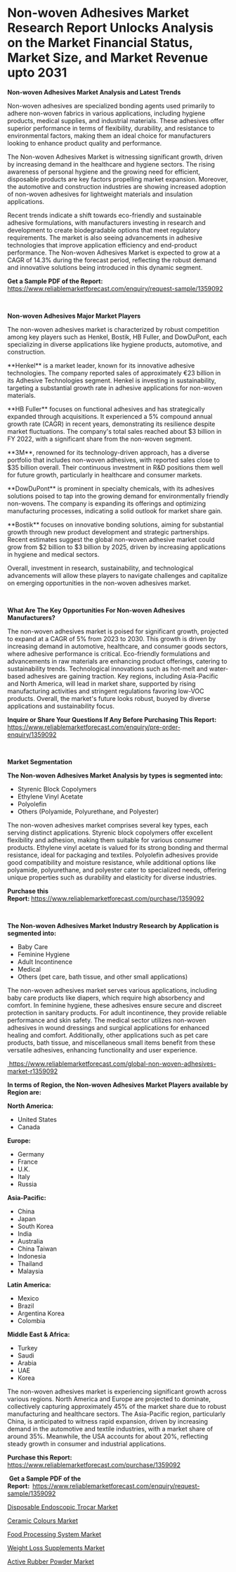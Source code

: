 <p><h1>Non-woven Adhesives Market Research Report Unlocks Analysis on the Market Financial Status, Market Size, and Market Revenue upto 2031</h1></p><p><strong>Non-woven Adhesives Market Analysis and Latest Trends</strong></p>
<p><p>Non-woven adhesives are specialized bonding agents used primarily to adhere non-woven fabrics in various applications, including hygiene products, medical supplies, and industrial materials. These adhesives offer superior performance in terms of flexibility, durability, and resistance to environmental factors, making them an ideal choice for manufacturers looking to enhance product quality and performance.</p><p>The Non-woven Adhesives Market is witnessing significant growth, driven by increasing demand in the healthcare and hygiene sectors. The rising awareness of personal hygiene and the growing need for efficient, disposable products are key factors propelling market expansion. Moreover, the automotive and construction industries are showing increased adoption of non-woven adhesives for lightweight materials and insulation applications.</p><p>Recent trends indicate a shift towards eco-friendly and sustainable adhesive formulations, with manufacturers investing in research and development to create biodegradable options that meet regulatory requirements. The market is also seeing advancements in adhesive technologies that improve application efficiency and end-product performance. The Non-woven Adhesives Market is expected to grow at a CAGR of 14.3% during the forecast period, reflecting the robust demand and innovative solutions being introduced in this dynamic segment.</p></p>
<p><strong>Get a Sample PDF of the Report:&nbsp;</strong> <a href="https://www.reliablemarketforecast.com/enquiry/request-sample/1359092?utm_campaign=1141&utm_medium=2&utm_source=Github&utm_content=ia&utm_term=05122024&utm_id=non-woven-adhesives">https://www.reliablemarketforecast.com/enquiry/request-sample/1359092</a></p>
<p>&nbsp;</p>
<p><strong>Non-woven Adhesives Major Market Players</strong></p>
<p><p>The non-woven adhesives market is characterized by robust competition among key players such as Henkel, Bostik, HB Fuller, and DowDuPont, each specializing in diverse applications like hygiene products, automotive, and construction.</p><p>**Henkel** is a market leader, known for its innovative adhesive technologies. The company reported sales of approximately €23 billion in its Adhesive Technologies segment. Henkel is investing in sustainability, targeting a substantial growth rate in adhesive applications for non-woven materials.</p><p>**HB Fuller** focuses on functional adhesives and has strategically expanded through acquisitions. It experienced a 5% compound annual growth rate (CAGR) in recent years, demonstrating its resilience despite market fluctuations. The company's total sales reached about $3 billion in FY 2022, with a significant share from the non-woven segment.</p><p>**3M**, renowned for its technology-driven approach, has a diverse portfolio that includes non-woven adhesives, with reported sales close to $35 billion overall. Their continuous investment in R&D positions them well for future growth, particularly in healthcare and consumer markets.</p><p>**DowDuPont** is prominent in specialty chemicals, with its adhesives solutions poised to tap into the growing demand for environmentally friendly non-wovens. The company is expanding its offerings and optimizing manufacturing processes, indicating a solid outlook for market share gain.</p><p>**Bostik** focuses on innovative bonding solutions, aiming for substantial growth through new product development and strategic partnerships. Recent estimates suggest the global non-woven adhesive market could grow from $2 billion to $3 billion by 2025, driven by increasing applications in hygiene and medical sectors.</p><p>Overall, investment in research, sustainability, and technological advancements will allow these players to navigate challenges and capitalize on emerging opportunities in the non-woven adhesives market.</p></p>
<p>&nbsp;</p>
<p><strong>What Are The Key Opportunities For Non-woven Adhesives Manufacturers?</strong></p>
<p><p>The non-woven adhesives market is poised for significant growth, projected to expand at a CAGR of 5% from 2023 to 2030. This growth is driven by increasing demand in automotive, healthcare, and consumer goods sectors, where adhesive performance is critical. Eco-friendly formulations and advancements in raw materials are enhancing product offerings, catering to sustainability trends. Technological innovations such as hot-melt and water-based adhesives are gaining traction. Key regions, including Asia-Pacific and North America, will lead in market share, supported by rising manufacturing activities and stringent regulations favoring low-VOC products. Overall, the market's future looks robust, buoyed by diverse applications and sustainability focus.</p></p>
<p><strong>Inquire or Share Your Questions If Any Before Purchasing This Report:</strong> <a href="https://www.reliablemarketforecast.com/enquiry/pre-order-enquiry/1359092?utm_campaign=1141&utm_medium=2&utm_source=Github&utm_content=ia&utm_term=05122024&utm_id=non-woven-adhesives">https://www.reliablemarketforecast.com/enquiry/pre-order-enquiry/1359092</a></p>
<p>&nbsp;</p>
<p><strong>Market Segmentation</strong></p>
<p><strong>The Non-woven Adhesives Market Analysis by types is segmented into:</strong></p>
<p><ul><li>Styrenic Block Copolymers</li><li>Ethylene Vinyl Acetate</li><li>Polyolefin</li><li>Others (Polyamide, Polyurethane, and Polyester)</li></ul></p>
<p><p>The non-woven adhesives market comprises several key types, each serving distinct applications. Styrenic block copolymers offer excellent flexibility and adhesion, making them suitable for various consumer products. Ethylene vinyl acetate is valued for its strong bonding and thermal resistance, ideal for packaging and textiles. Polyolefin adhesives provide good compatibility and moisture resistance, while additional options like polyamide, polyurethane, and polyester cater to specialized needs, offering unique properties such as durability and elasticity for diverse industries.</p></p>
<p><strong>Purchase this Report:&nbsp;</strong><a href="https://www.reliablemarketforecast.com/purchase/1359092?utm_campaign=1141&utm_medium=2&utm_source=Github&utm_content=ia&utm_term=05122024&utm_id=non-woven-adhesives">https://www.reliablemarketforecast.com/purchase/1359092</a></p>
<p>&nbsp;</p>
<p><strong>The Non-woven Adhesives Market Industry Research by Application is segmented into:</strong></p>
<p><ul><li>Baby Care</li><li>Feminine Hygiene</li><li>Adult Incontinence</li><li>Medical</li><li>Others (pet care, bath tissue, and other small applications)</li></ul></p>
<p><p>The non-woven adhesives market serves various applications, including baby care products like diapers, which require high absorbency and comfort. In feminine hygiene, these adhesives ensure secure and discreet protection in sanitary products. For adult incontinence, they provide reliable performance and skin safety. The medical sector utilizes non-woven adhesives in wound dressings and surgical applications for enhanced healing and comfort. Additionally, other applications such as pet care products, bath tissue, and miscellaneous small items benefit from these versatile adhesives, enhancing functionality and user experience.</p></p>
<p><a href="https://www.reliablemarketforecast.com/global-non-woven-adhesives-market-r1359092?utm_campaign=1141&utm_medium=2&utm_source=Github&utm_content=ia&utm_term=05122024&utm_id=non-woven-adhesives">&nbsp;https://www.reliablemarketforecast.com/global-non-woven-adhesives-market-r1359092</a></p>
<p><strong>In terms of Region, the Non-woven Adhesives Market Players available by Region are:</strong></p>
<p>
    <p> <strong> North America: </strong>
        <ul>
            <li>United States</li>
            <li>Canada</li>
        </ul>
        </p> 
    <p> <strong> Europe: </strong>
        <ul>
            <li>Germany</li>
            <li>France</li>
            <li>U.K.</li>
            <li>Italy</li>
            <li>Russia</li>
        </ul>
        </p> 
    <p> <strong> Asia-Pacific: </strong>
        <ul>
            <li>China</li>
            <li>Japan</li>
            <li>South Korea</li>
            <li>India</li>
            <li>Australia</li>
            <li>China Taiwan</li>
            <li>Indonesia</li>
            <li>Thailand</li>
            <li>Malaysia</li>
        </ul>
        </p> 
    <p> <strong> Latin America: </strong>
        <ul>
            <li>Mexico</li>
            <li>Brazil</li>
            <li>Argentina Korea</li>
            <li>Colombia</li>
        </ul>
        </p> 
    <p> <strong> Middle East & Africa: </strong>
        <ul>
            <li>Turkey</li>
            <li>Saudi</li>
            <li>Arabia</li>
            <li>UAE</li>
            <li>Korea</li>
        </ul>
    </p>
    </p>
<p><p>The non-woven adhesives market is experiencing significant growth across various regions. North America and Europe are projected to dominate, collectively capturing approximately 45% of the market share due to robust manufacturing and healthcare sectors. The Asia-Pacific region, particularly China, is anticipated to witness rapid expansion, driven by increasing demand in the automotive and textile industries, with a market share of around 35%. Meanwhile, the USA accounts for about 20%, reflecting steady growth in consumer and industrial applications.</p></p>
<p><strong>Purchase this Report: </strong><a href="https://www.reliablemarketforecast.com/purchase/1359092?utm_campaign=1141&utm_medium=2&utm_source=Github&utm_content=ia&utm_term=05122024&utm_id=non-woven-adhesives">https://www.reliablemarketforecast.com/purchase/1359092</a></p>
<p>&nbsp;<strong>Get a Sample PDF of the Report:&nbsp;&nbsp;</strong><a href="https://www.reliablemarketforecast.com/enquiry/request-sample/1359092?utm_campaign=1141&utm_medium=2&utm_source=Github&utm_content=ia&utm_term=05122024&utm_id=non-woven-adhesives">https://www.reliablemarketforecast.com/enquiry/request-sample/1359092</a></p>
<p><strong></strong></p>
<p><p><a href="https://www.linkedin.com/pulse/disposable-endoscopic-trocar-market-study-strategies-leading-4aeqc?utm_campaign=1141&utm_medium=2&utm_source=Github&utm_content=ia&utm_term=05122024&utm_id=non-woven-adhesives">Disposable Endoscopic Trocar Market</a></p><p><a href="https://issuu.com/reportprime-2/docs/ceramic-colours-market-size-2030.pptx?utm_campaign=1141&utm_medium=2&utm_source=Github&utm_content=ia&utm_term=05122024&utm_id=non-woven-adhesives">Ceramic Colours Market</a></p><p><a href="https://www.linkedin.com/pulse/food-processing-system-market-forecast-projected-growth-revenue-ysmsf?utm_campaign=1141&utm_medium=2&utm_source=Github&utm_content=ia&utm_term=05122024&utm_id=non-woven-adhesives">Food Processing System Market</a></p><p><a href="https://www.linkedin.com/pulse/significant-growth-anticipated-weight-loss-supplements-market-wxkle?utm_campaign=1141&utm_medium=2&utm_source=Github&utm_content=ia&utm_term=05122024&utm_id=non-woven-adhesives">Weight Loss Supplements Market</a></p><p><a href="https://issuu.com/reportprime-2/docs/active-rubber-powder-market-size-2030.pptx?utm_campaign=1141&utm_medium=2&utm_source=Github&utm_content=ia&utm_term=05122024&utm_id=non-woven-adhesives">Active Rubber Powder Market</a></p></p>